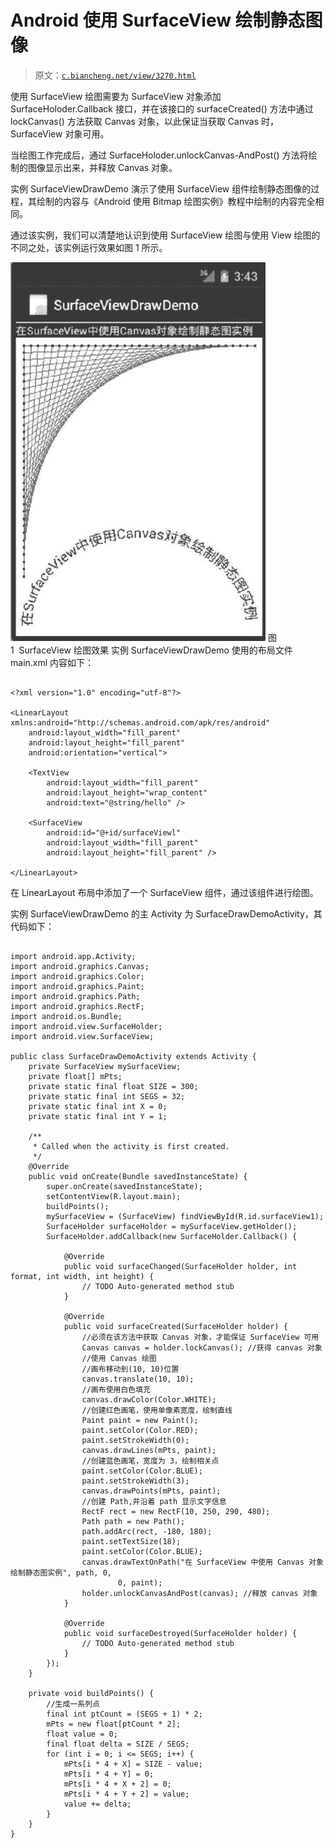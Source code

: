# Android 使用 SurfaceView 绘制静态图像

> 原文：[`c.biancheng.net/view/3270.html`](http://c.biancheng.net/view/3270.html)

使用 SurfaceView 绘图需要为 SurfaceView 对象添加 SurfaceHoloder.Callback 接口，并在该接口的 surfaceCreated() 方法中通过 lockCanvas() 方法获取 Canvas 对象，以此保证当获取 Canvas 时，SurfaceView 对象可用。

当绘图工作完成后，通过 SurfaceHoloder.unlockCanvas-AndPost() 方法将绘制的图像显示出来，并释放 Canvas 对象。

实例 SurfaceViewDrawDemo 演示了使用 SurfaceView 组件绘制静态图像的过程，其绘制的内容与《Android 使用 Bitmap 绘图实例》教程中绘制的内容完全相同。

通过该实例，我们可以清楚地认识到使用 SurfaceView 绘图与使用 View 绘图的不同之处，该实例运行效果如图 1 所示。

![SurfaceView 绘图效果](img/f7a350e790bb98c64ccc72fcdc98725a.png)
图 1  SurfaceView 绘图效果
实例 SurfaceViewDrawDemo 使用的布局文件 main.xml 内容如下：

```

<?xml version="1.0" encoding="utf-8"?>

<LinearLayout xmlns:android="http://schemas.android.com/apk/res/android"
    android:layout_width="fill_parent"
    android:layout_height="fill_parent"
    android:orientation="vertical">

    <TextView
        android:layout_width="fill_parent"
        android:layout_height="wrap_content"
        android:text="@string/hello" />

    <SurfaceView
        android:id="@+id/surfaceViewl"
        android:layout_width="fill_parent"
        android:layout_height="fill_parent" />

</LinearLayout>
```

在 LinearLayout 布局中添加了一个 SurfaceView 组件，通过该组件进行绘图。

实例 SurfaceViewDrawDemo 的主 Activity 为 SurfaceDrawDemoActivity，其代码如下：

```

import android.app.Activity;
import android.graphics.Canvas;
import android.graphics.Color;
import android.graphics.Paint;
import android.graphics.Path;
import android.graphics.RectF;
import android.os.Bundle;
import android.view.SurfaceHolder;
import android.view.SurfaceView;

public class SurfaceDrawDemoActivity extends Activity {
    private SurfaceView mySurfaceView;
    private float[] mPts;
    private static final float SIZE = 300;
    private static final int SEGS = 32;
    private static final int X = 0;
    private static final int Y = 1;

    /**
     * Called when the activity is first created.
     */
    @Override
    public void onCreate(Bundle savedInstanceState) {
        super.onCreate(savedInstanceState);
        setContentView(R.layout.main);
        buildPoints();
        mySurfaceView = (SurfaceView) findViewById(R.id.surfaceView1);
        SurfaceHolder surfaceHolder = mySurfaceView.getHolder();
        SurfaceHolder.addCallback(new SurfaceHolder.Callback() {

            @Override
            public void surfaceChanged(SurfaceHolder holder, int format, int width, int height) {
                // TODO Auto-generated method stub
            }

            @Override
            public void surfaceCreated(SurfaceHolder holder) {
                //必须在该方法中获取 Canvas 对象，才能保证 SurfaceView 可用
                Canvas canvas = holder.lockCanvas(); //获得 canvas 对象
                //使用 Canvas 绘图
                //画布移动到(10, 10)位置
                canvas.translate(10, 10);
                //画布使用白色填充
                canvas.drawColor(Color.WHITE);
                //创建红色画笔，使用单像素宽度，绘制直线
                Paint paint = new Paint();
                paint.setColor(Color.RED);
                paint.setStrokeWidth(0);
                canvas.drawLines(mPts, paint);
                //创建蓝色画笔，宽度为 3，绘制相关点
                paint.setColor(Color.BLUE);
                paint.setStrokeWidth(3);
                canvas.drawPoints(mPts, paint);
                //创建 Path,并沿着 path 显示文字信息
                RectF rect = new RectF(10, 250, 290, 480);
                Path path = new Path();
                path.addArc(rect, -180, 180);
                paint.setTextSize(18);
                paint.setColor(Color.BLUE);
                canvas.drawTextOnPath("在 SurfaceView 中使用 Canvas 对象绘制静态图实例", path, 0,
                        0, paint);
                holder.unlockCanvasAndPost(canvas); //释放 canvas 对象
            }

            @Override
            public void surfaceDestroyed(SurfaceHolder holder) {
                // TODO Auto-generated method stub
            }
        });
    }

    private void buildPoints() {
        //生成一系列点
        final int ptCount = (SEGS + 1) * 2;
        mPts = new float[ptCount * 2];
        float value = 0;
        final float delta = SIZE / SEGS;
        for (int i = 0; i <= SEGS; i++) {
            mPts[i * 4 + X] = SIZE - value;
            mPts[i * 4 + Y] = 0;
            mPts[i * 4 + X + 2] = 0;
            mPts[i * 4 + Y + 2] = value;
            value += delta;
        }
    }
}
```